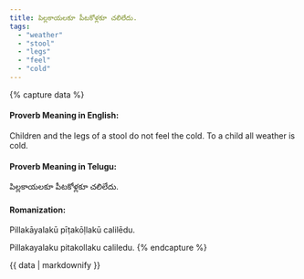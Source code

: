 ```yaml
---
title: పిల్లకాయలకూ పీటకోళ్లకూ చలిలేదు.
tags:
  - "weather"
  - "stool"
  - "legs"
  - "feel"
  - "cold"
---
```


{% capture data %}
#### Proverb Meaning in English:
Children and the legs of a stool do not feel the cold.
To a child all weather is cold.

#### Proverb Meaning in Telugu:
పిల్లకాయలకూ పీటకోళ్లకూ చలిలేదు.

#### Romanization:
Pillakāyalakū pīṭakōḷlakū calilēdu.

Pillakayalaku pitakollaku caliledu.
{% endcapture %}

{{ data | markdownify }}

